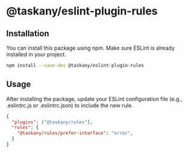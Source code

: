# @taskany/eslint-plugin-rules

## Installation

You can install this package using npm. Make sure ESLint is already installed in your project.

```bash
npm install --save-dev @taskany/eslint-plugin-rules
```

## Usage

After installing the package, update your ESLint configuration file (e.g., .eslintrc.js or .eslintrc.json) to include the new rule.

```json
{
  "plugins": ["@taskany/rules"],
  "rules": {
    "@taskany/rules/prefer-interface": "error",
  }
}
```